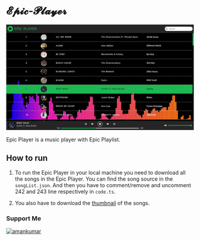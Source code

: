 # 𝓔𝓹𝓲𝓬-𝓟𝓵𝓪𝔂𝓮𝓻

[![Alt Text](epic-player.gif)](http://epicplayer.ml)

Epic Player is a music player with Epic Playlist.

## How to run

1. To run the Epic Player in your local machine you need to download all the songs in the Epic Player.
You can find the song source in the `songList.json`. And then you have to comment/remove and uncomment 242 and 243 line respectively in `code.ts`.

1. You also have to download the [thumbnail](https://bit.ly/37EY20M) of the songs.

### Support Me

[<img src="https://cdn.buymeacoffee.com/buttons/v2/default-yellow.png" height="50" width="210" alt="amankumar" />](https://www.buymeacoffee.com/amankumar)

